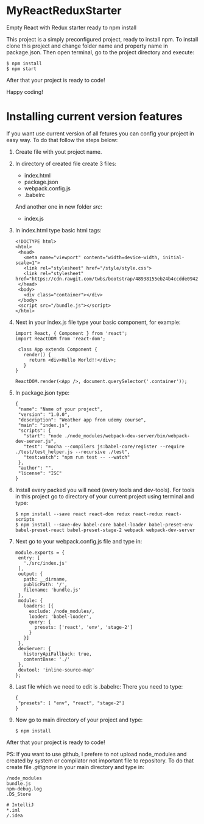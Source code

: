 # MyReactReduxStarter
Empty React with Redux starter ready to npm install

This project is a simply preconfigured project, ready to install npm. To install clone this project and change folder name and property name in package.json. Then open terminal, go to the project directory and execute:
```
$ npm install
$ npm start
```
After that your project is ready to code!

Happy coding!








# Installing current version features

If you want use current version of all fetures you can config your project in easy way. To do that follow the steps below: 

1. Create file with yout project name. 
2. In directory of created file create 3 files:
   - index.html
   - package.json
   - webpack.config.js
   - .babelrc
   
   And another one in new folder _src_:
   - index.js
3. In index.html type basic html tags:
   ```
   <!DOCTYPE html>
   <html>
    <head>
      <meta name="viewport" content="width=device-width, initial-scale=1">
      <link rel="stylesheet" href="/style/style.css">
      <link rel="stylesheet" href="https://cdn.rawgit.com/twbs/bootstrap/48938155eb24b4ccdde09426066869504c6dab3c/dist/css/bootstrap.min.css">
    </head>
    <body>
      <div class="container"></div>
    </body>
    <script src="/bundle.js"></script>
   </html>
   ```
4. Next in your index.js file type your basic component, for example: 
   ```
   import React, { Component } from 'react';
   import ReactDOM from 'react-dom';

    class App extends Component {
      render() {
        return <div>Hello World!!</div>;
      }
   }
   
   ReactDOM.render(<App />, document.querySelector('.container'));
   ```
5. In package.json type:
   ```
   {
    "name": "Name of your project",
    "version": "1.0.0",
    "description": "Weather app from udemy course",
    "main": "index.js",
    "scripts": {
      "start": "node ./node_modules/webpack-dev-server/bin/webpack-dev-server.js",
      "test": "mocha --compilers js:babel-core/register --require ./test/test_helper.js --recursive ./test",
      "test:watch": "npm run test -- --watch"
    },
    "author": "",
    "license": "ISC"
   }
   ```
6. Install every packed you will need (every tools and dev-tools). For tools in this project go to directory of your current project using terminal and type:
   ```
   $ npm install --save react react-dom redux react-redux react-scripts
   $ npm install --save-dev babel-core babel-loader babel-preset-env babel-preset-react babel-preset-stage-2 webpack webpack-dev-server
   ```
7. Next go to your webpack.config.js file and type in:
   ```
   module.exports = {
    entry: [
      './src/index.js'
    ],
    output: {
      path: __dirname,
      publicPath: '/',
      filename: 'bundle.js'
    },
    module: {
      loaders: [{
        exclude: /node_modules/,
        loader: 'babel-loader',
        query: {
          presets: ['react', 'env', 'stage-2']
        }
      }]
    },
    devServer: {
      historyApiFallback: true,
      contentBase: './'
    },
    devtool: 'inline-source-map'
   };
   ```
8. Last file which we need to edit is .babelrc: There you need to type: 
   ```
   {
    "presets": [ "env", "react", "stage-2"]
   }
   ```
9. Now go to main directory of your project and type: 
   ```
   $ npm install
   ```
   
 After that your project is ready to code!
 
 PS: If you want to use github, I prefere to not upload node_modules and created by system or compilator not important file to repository. To do that create file _.gitignore_ in your main directory and type in: 
```
/node_modules
bundle.js
npm-debug.log
.DS_Store

# IntelliJ
*.iml
/.idea
```
